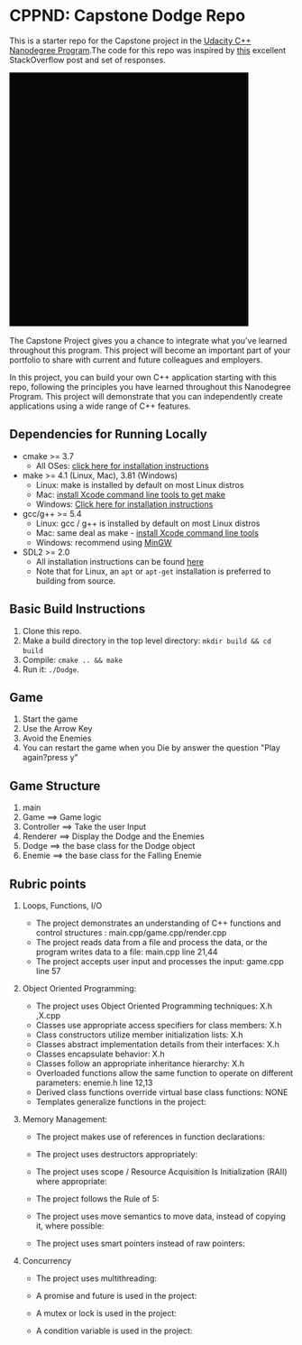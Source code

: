 # CPPND: Capstone Dodge Repo

This is a starter repo for the Capstone project in the [Udacity C++ Nanodegree Program](https://www.udacity.com/course/c-plus-plus-nanodegree--nd213).The code for this repo was inspired by [this](https://codereview.stackexchange.com/questions/212296/snake-game-in-c-with-sdl) excellent StackOverflow post and set of responses.

<img src="dodge.gif"/>

The Capstone Project gives you a chance to integrate what you've learned throughout this program. This project will become an important part of your portfolio to share with current and future colleagues and employers.

In this project, you can build your own C++ application starting with this repo, following the principles you have learned throughout this Nanodegree Program. This project will demonstrate that you can independently create applications using a wide range of C++ features.

## Dependencies for Running Locally
* cmake >= 3.7
  * All OSes: [click here for installation instructions](https://cmake.org/install/)
* make >= 4.1 (Linux, Mac), 3.81 (Windows)
  * Linux: make is installed by default on most Linux distros
  * Mac: [install Xcode command line tools to get make](https://developer.apple.com/xcode/features/)
  * Windows: [Click here for installation instructions](http://gnuwin32.sourceforge.net/packages/make.htm)
* gcc/g++ >= 5.4
  * Linux: gcc / g++ is installed by default on most Linux distros
  * Mac: same deal as make - [install Xcode command line tools](https://developer.apple.com/xcode/features/)
  * Windows: recommend using [MinGW](http://www.mingw.org/)
* SDL2 >= 2.0
  * All installation instructions can be found [here](https://wiki.libsdl.org/Installation)
  * Note that for Linux, an `apt` or `apt-get` installation is preferred to building from source.
## Basic Build Instructions

1. Clone this repo.
2. Make a build directory in the top level directory: `mkdir build && cd build`
3. Compile: `cmake .. && make`
4. Run it: `./Dodge`.

## Game
1. Start the game 
2. Use the Arrow Key 
3. Avoid the Enemies 
4. You can restart the game when you Die by answer the question "Play again?press y"

## Game Structure 
1. main
2. Game       ==> Game logic  
3. Controller ==> Take the user Input
4. Renderer   ==> Display the Dodge and the Enemies 
5. Dodge      ==> the base class for the Dodge object 
6. Enemie     ==> the base class for the Falling Enemie 

## Rubric points
1. Loops, Functions, I/O
   * The project demonstrates an understanding of C++ functions and control structures :
      main.cpp/game.cpp/render.cpp
   * The project reads data from a file and process the data, or the program writes data to a file:
      main.cpp line 21,44
   * The project accepts user input and processes the input:
      game.cpp line 57
	  
2. Object Oriented Programming:
   * The project uses Object Oriented Programming techniques:
       X.h ,X.cpp
   * Classes use appropriate access specifiers for class members:
	   X.h
   * Class constructors utilize member initialization lists:
       X.h
   * Classes abstract implementation details from their interfaces:
       X.h
   * Classes encapsulate behavior:
       X.h
   * Classes follow an appropriate inheritance hierarchy:
       X.h
   * Overloaded functions allow the same function to operate on different parameters:
       enemie.h line 12,13
   * Derived class functions override virtual base class functions:
      NONE
   * Templates generalize functions in the project:
   
   
3. Memory Management:
   * The project makes use of references in function declarations: 
   
   * The project uses destructors appropriately:
   
   * The project uses scope / Resource Acquisition Is Initialization (RAII) where appropriate:
   
   * The project follows the Rule of 5:
   
   * The project uses move semantics to move data, instead of copying it, where possible:
   
   * The project uses smart pointers instead of raw pointers:
   
   
4. Concurrency
   * The project uses multithreading: 
   
   * A promise and future is used in the project:
   
   * A mutex or lock is used in the project:
   
   * A condition variable is used in the project:
   